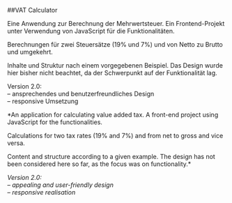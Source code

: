 ##VAT Calculator

Eine Anwendung zur Berechnung der Mehrwertsteuer. Ein Frontend-Projekt unter Verwendung von JavaScript für die Funktionalitäten.

Berechnungen für zwei Steuersätze (19% und 7%) und von Netto zu Brutto und umgekehrt.

Inhalte und Struktur nach einem vorgegebenen Beispiel. Das Design wurde hier bisher nicht beachtet, da der Schwerpunkt auf der Funktionalität lag.

Version 2.0:  
– ansprechendes und benutzerfreundliches Design  
– responsive Umsetzung


*An application for calculating value added tax. A front-end project using JavaScript for the functionalities.

Calculations for two tax rates (19% and 7%) and from net to gross and vice versa.

Content and structure according to a given example. The design has not been considered here so far, as the focus was on functionality.*

*Version 2.0:  
– appealing and user-friendly design  
– responsive realisation*

